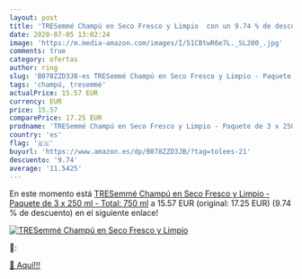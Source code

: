 ```yaml
---
layout: post
title: 'TRESemmé Champú en Seco Fresco y Limpio  con un 9.74 % de descuento'
date: 2020-07-05 13:02:24
image: 'https://m.media-amazon.com/images/I/51CBtwR6e7L._SL200_.jpg'
comments: true
category: ofertas
author: ring
slug: 'B078ZZD3JB-es TRESemmé Champú en Seco Fresco y Limpio - Paquete de 3 x...'
tags: 'champú, tresemmé'
actualPrice: 15.57 EUR
currency: EUR
price: 15.57
comparePrice: 17.25 EUR
prodname: 'TRESemmé Champú en Seco Fresco y Limpio - Paquete de 3 x 250 ml - Total: 750 ml'
country: 'es'
flag: '🇪🇸'
buyurl: 'https://www.amazon.es/dp/B078ZZD3JB/?tag=tolees-21'
descuento: '9.74'
average: '11.5425'
---
```


En este momento está [TRESemmé Champú en Seco Fresco y Limpio - Paquete de 3 x 250 ml - Total: 750 ml](https://www.amazon.es/dp/B078ZZD3JB/?tag=tolees-21) a 15.57 EUR (original: 17.25 EUR) (9.74 %  de descuento) en el siguiente enlace!

[![TRESemmé Champú en Seco Fresco y Limpio ](https://m.media-amazon.com/images/I/51CBtwR6e7L._SL200_.jpg)](https://www.amazon.es/dp/B078ZZD3JB/?tag=tolees-21)

🔎:


[🛒 Aquí!!!](https://www.amazon.es/dp/B078ZZD3JB/?tag=tolees-21)
